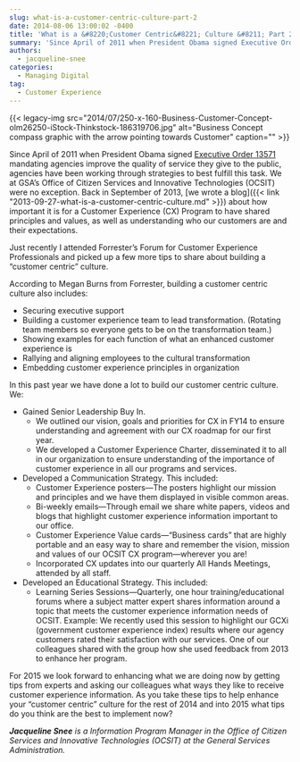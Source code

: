 ```yaml
---
slug: what-is-a-customer-centric-culture-part-2
date: 2014-08-06 13:00:02 -0400
title: 'What is a &#8220;Customer Centric&#8221; Culture &#8211; Part 2'
summary: 'Since April of 2011 when President Obama signed Executive Order 13571 mandating agencies improve the quality of service they give to the public, agencies have been working through strategies to best fulfill this task. We at GSA&#8217;s Office of Citizen Services and Innovative Technologies (OCSIT) were no exception. Back in September of 2013, we wrote'
authors:
  - jacqueline-snee
categories:
  - Managing Digital
tag:
  - Customer Experience
---
```


{{< legacy-img src="2014/07/250-x-160-Business-Customer-Concept-olm26250-iStock-Thinkstock-186319706.jpg" alt="Business Concept compass graphic with the arrow pointing towards Customer" caption="" >}} 

Since April of 2011 when President Obama signed [Executive Order 13571](http://www.whitehouse.gov/the-press-office/2011/04/27/executive-order-streamlining-service-delivery-and-improving-customer-ser) mandating agencies improve the quality of service they give to the public, agencies have been working through strategies to best fulfill this task. We at GSA&#8217;s Office of Citizen Services and Innovative Technologies (OCSIT) were no exception. Back in September of 2013, [we wrote a blog]({{< link "2013-09-27-what-is-a-customer-centric-culture.md" >}}) about how important it is for a Customer Experience (CX) Program to have shared principles and values, as well as understanding who our customers are and their expectations.

Just recently I attended Forrester’s Forum for Customer Experience Professionals and picked up a few more tips to share about building a “customer centric” culture.

According to Megan Burns from Forrester, building a customer centric culture also includes:

  * Securing executive support
  * Building a customer experience team to lead transformation. (Rotating team members so everyone gets to be on the transformation team.)
  * Showing examples for each function of what an enhanced customer experience is
  * Rallying and aligning employees to the cultural transformation
  * Embedding customer experience principles in organization

In this past year we have done a lot to build our customer centric culture. We:

  * Gained Senior Leadership Buy In. 
      * We outlined our vision, goals and priorities for CX in FY14 to ensure understanding and agreement with our CX roadmap for our first year.
      * We developed a Customer Experience Charter, disseminated it to all in our organization to ensure understanding of the importance of customer experience in all our programs and services.
  * Developed a Communication Strategy. This included: 
      * Customer Experience posters—The posters highlight our mission and principles and we have them displayed in visible common areas.
      * Bi-weekly emails—Through email we share white papers, videos and blogs that highlight customer experience information important to our office.
      * Customer Experience Value cards—“Business cards” that are highly portable and an easy way to share and remember the vision, mission and values of our OCSIT CX program—wherever you are!
      * Incorporated CX updates into our quarterly All Hands Meetings, attended by all staff.
  * Developed an Educational Strategy. This included: 
      * Learning Series Sessions—Quarterly, one hour training/educational forums where a subject matter expert shares information around a topic that meets the customer experience information needs of OCSIT. Example: We recently used this session to highlight our GCXi (government customer experience index) results where our agency customers rated their satisfaction with our services. One of our colleagues shared with the group how she used feedback from 2013 to enhance her program.

For 2015 we look forward to enhancing what we are doing now by getting tips from experts and asking our colleagues what ways they like to receive customer experience information. As you take these tips to help enhance your “customer centric” culture for the rest of 2014 and into 2015 what tips do you think are the best to implement now?

_**Jacqueline Snee** is a Information Program Manager in the Office of Citizen Services and Innovative Technologies (OCSIT) at the General Services Administration._